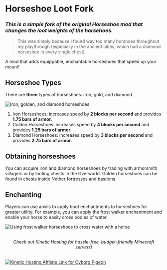 # Horseshoe Loot Fork
### _This is a simple fork of the original Horseshoe mod that changes the loot weights of the horsehoes._

 >This was simply because I found way too many horshoes throughout my playthrough (especially in the ancient cities, which had a diamond horseshoe in every single chest).


A mod that adds equippable, enchantable horseshoes that speed up your mount! 

## Horseshoe Types

There are **three** types of horseshoes: iron, gold, and diamond.

![Iron, golden, and diamond horseshoes](https://cdn.modrinth.com/data/cached_images/485e42cc32f4045fdc04e902c9803c329998ec81.png)

1. Iron Horseshoes: increases speed by **2 blocks per second** and provides  **1.75 bars of armor**.
2. Golden Horseshoes: increases speed by **4 blocks per second** and provides **1.25 bars of armor**. 
3. Diamond Horseshoes: increases speed by **3 blocks per second** and provides **2.75 bars of armor**.

## Obtaining horseshoes

You can acquire iron and diamond horseshoes by trading with armorsmith villagers or by looting chests in the Overworld. Golden horseshoes can be found in chests inside Nether fortresses and bastions. 

## Enchanting

Players can use anvils to apply boot enchantments to horseshoes for greater utility. For example, you can apply the frost walker enchantment and enable your horse to easily cross bodies of water. 

![Using frost walker horseshoes to cross water with a horse](https://cdn.modrinth.com/data/tyg1IZwj/images/83e4ce909e8143ab4a5f93ca8bc268a3bcbc5c5a.gif)

<br>
<center><i>Check out Kinetic Hosting for hassle-free, budget-friendly Minecraft servers!</i></center>
<br>

[![Kinetic Hosting Affliate Link for Cyborg Pigeon](https://i.imgur.com/OVfuXg1.png)](https://billing.kinetichosting.net/aff.php?aff=587)